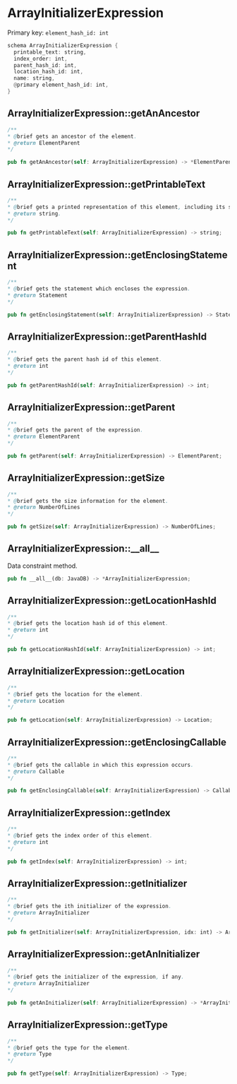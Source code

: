 # ArrayInitializerExpression

Primary key: `element_hash_id: int`

```rust
schema ArrayInitializerExpression {
  printable_text: string,
  index_order: int,
  parent_hash_id: int,
  location_hash_id: int,
  name: string,
  @primary element_hash_id: int,
}
```
## ArrayInitializerExpression::getAnAncestor

```java
/**
* @brief gets an ancestor of the element.
* @return ElementParent 
*/
```
```rust
pub fn getAnAncestor(self: ArrayInitializerExpression) -> *ElementParent;
```
## ArrayInitializerExpression::getPrintableText

```java
/**
* @brief gets a printed representation of this element, including its structure where applicable.
* @return string.
*/
```
```rust
pub fn getPrintableText(self: ArrayInitializerExpression) -> string;
```
## ArrayInitializerExpression::getEnclosingStatement

```java
/**
* @brief gets the statement which encloses the expression.
* @return Statement 
*/
```
```rust
pub fn getEnclosingStatement(self: ArrayInitializerExpression) -> Statement;
```
## ArrayInitializerExpression::getParentHashId

```java
/**
* @brief gets the parent hash id of this element.
* @return int
*/
```
```rust
pub fn getParentHashId(self: ArrayInitializerExpression) -> int;
```
## ArrayInitializerExpression::getParent

```java
/**
* @brief gets the parent of the expression.
* @return ElementParent 
*/
```
```rust
pub fn getParent(self: ArrayInitializerExpression) -> ElementParent;
```
## ArrayInitializerExpression::getSize

```java
/**
* @brief gets the size information for the element.
* @return NumberOfLines
*/
```
```rust
pub fn getSize(self: ArrayInitializerExpression) -> NumberOfLines;
```
## ArrayInitializerExpression::\_\_all\_\_

Data constraint method.

```rust
pub fn __all__(db: JavaDB) -> *ArrayInitializerExpression;
```
## ArrayInitializerExpression::getLocationHashId

```java
/**
* @brief gets the location hash id of this element.
* @return int
*/
```
```rust
pub fn getLocationHashId(self: ArrayInitializerExpression) -> int;
```
## ArrayInitializerExpression::getLocation

```java
/**
* @brief gets the location for the element.
* @return Location
*/
```
```rust
pub fn getLocation(self: ArrayInitializerExpression) -> Location;
```
## ArrayInitializerExpression::getEnclosingCallable

```java
/**
* @brief gets the callable in which this expression occurs.
* @return Callable 
*/
```
```rust
pub fn getEnclosingCallable(self: ArrayInitializerExpression) -> Callable;
```
## ArrayInitializerExpression::getIndex

```java
/**
* @brief gets the index order of this element.
* @return int
*/
```
```rust
pub fn getIndex(self: ArrayInitializerExpression) -> int;
```
## ArrayInitializerExpression::getInitializer

```java
/**
* @brief gets the ith initializer of the expression.
* @return ArrayInitializer 
*/
```
```rust
pub fn getInitializer(self: ArrayInitializerExpression, idx: int) -> ArrayInitializer;
```
## ArrayInitializerExpression::getAnInitializer

```java
/**
* @brief gets the initializer of the expression, if any.
* @return ArrayInitializer 
*/
```
```rust
pub fn getAnInitializer(self: ArrayInitializerExpression) -> *ArrayInitializer;
```
## ArrayInitializerExpression::getType

```java
/**
* @brief gets the type for the element.
* @return Type
*/
```
```rust
pub fn getType(self: ArrayInitializerExpression) -> Type;
```
